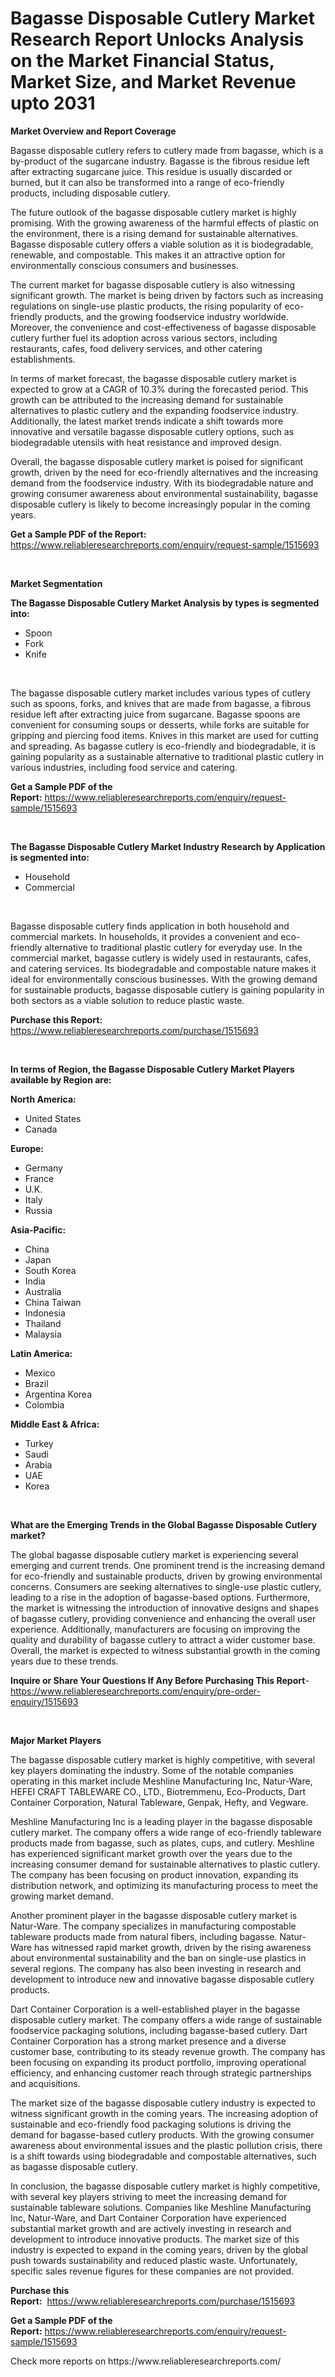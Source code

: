 <p><h1>Bagasse Disposable Cutlery Market Research Report Unlocks Analysis on the Market Financial Status, Market Size, and Market Revenue upto 2031</h1></p><p><strong>Market Overview and Report Coverage</strong></p>
<p><p>Bagasse disposable cutlery refers to cutlery made from bagasse, which is a by-product of the sugarcane industry. Bagasse is the fibrous residue left after extracting sugarcane juice. This residue is usually discarded or burned, but it can also be transformed into a range of eco-friendly products, including disposable cutlery.</p><p>The future outlook of the bagasse disposable cutlery market is highly promising. With the growing awareness of the harmful effects of plastic on the environment, there is a rising demand for sustainable alternatives. Bagasse disposable cutlery offers a viable solution as it is biodegradable, renewable, and compostable. This makes it an attractive option for environmentally conscious consumers and businesses.</p><p>The current market for bagasse disposable cutlery is also witnessing significant growth. The market is being driven by factors such as increasing regulations on single-use plastic products, the rising popularity of eco-friendly products, and the growing foodservice industry worldwide. Moreover, the convenience and cost-effectiveness of bagasse disposable cutlery further fuel its adoption across various sectors, including restaurants, cafes, food delivery services, and other catering establishments.</p><p>In terms of market forecast, the bagasse disposable cutlery market is expected to grow at a CAGR of 10.3% during the forecasted period. This growth can be attributed to the increasing demand for sustainable alternatives to plastic cutlery and the expanding foodservice industry. Additionally, the latest market trends indicate a shift towards more innovative and versatile bagasse disposable cutlery options, such as biodegradable utensils with heat resistance and improved design.</p><p>Overall, the bagasse disposable cutlery market is poised for significant growth, driven by the need for eco-friendly alternatives and the increasing demand from the foodservice industry. With its biodegradable nature and growing consumer awareness about environmental sustainability, bagasse disposable cutlery is likely to become increasingly popular in the coming years.</p></p>
<p><strong>Get a Sample PDF of the Report:</strong> <a href="https://www.reliableresearchreports.com/enquiry/request-sample/1515693">https://www.reliableresearchreports.com/enquiry/request-sample/1515693</a></p>
<p>&nbsp;</p>
<p><strong>Market Segmentation</strong></p>
<p><strong>The Bagasse Disposable Cutlery Market Analysis by types is segmented into:</strong></p>
<p><ul><li>Spoon</li><li>Fork</li><li>Knife</li></ul></p>
<p>&nbsp;</p>
<p><p>The bagasse disposable cutlery market includes various types of cutlery such as spoons, forks, and knives that are made from bagasse, a fibrous residue left after extracting juice from sugarcane. Bagasse spoons are convenient for consuming soups or desserts, while forks are suitable for gripping and piercing food items. Knives in this market are used for cutting and spreading. As bagasse cutlery is eco-friendly and biodegradable, it is gaining popularity as a sustainable alternative to traditional plastic cutlery in various industries, including food service and catering.</p></p>
<p><strong>Get a Sample PDF of the Report:</strong>&nbsp;<a href="https://www.reliableresearchreports.com/enquiry/request-sample/1515693">https://www.reliableresearchreports.com/enquiry/request-sample/1515693</a></p>
<p>&nbsp;</p>
<p><strong>The Bagasse Disposable Cutlery Market Industry Research by Application is segmented into:</strong></p>
<p><ul><li>Household</li><li>Commercial</li></ul></p>
<p>&nbsp;</p>
<p><p>Bagasse disposable cutlery finds application in both household and commercial markets. In households, it provides a convenient and eco-friendly alternative to traditional plastic cutlery for everyday use. In the commercial market, bagasse cutlery is widely used in restaurants, cafes, and catering services. Its biodegradable and compostable nature makes it ideal for environmentally conscious businesses. With the growing demand for sustainable products, bagasse disposable cutlery is gaining popularity in both sectors as a viable solution to reduce plastic waste.</p></p>
<p><strong>Purchase this Report:</strong>&nbsp; <a href="https://www.reliableresearchreports.com/purchase/1515693">https://www.reliableresearchreports.com/purchase/1515693</a></p>
<p>&nbsp;</p>
<p><strong>In terms of Region, the Bagasse Disposable Cutlery Market Players available by Region are:</strong></p>
<p>
    <p> <strong> North America: </strong>
        <ul>
            <li>United States</li>
            <li>Canada</li>
        </ul>
        </p> 
    <p> <strong> Europe: </strong>
        <ul>
            <li>Germany</li>
            <li>France</li>
            <li>U.K.</li>
            <li>Italy</li>
            <li>Russia</li>
        </ul>
        </p> 
    <p> <strong> Asia-Pacific: </strong>
        <ul>
            <li>China</li>
            <li>Japan</li>
            <li>South Korea</li>
            <li>India</li>
            <li>Australia</li>
            <li>China Taiwan</li>
            <li>Indonesia</li>
            <li>Thailand</li>
            <li>Malaysia</li>
        </ul>
        </p> 
    <p> <strong> Latin America: </strong>
        <ul>
            <li>Mexico</li>
            <li>Brazil</li>
            <li>Argentina Korea</li>
            <li>Colombia</li>
        </ul>
        </p> 
    <p> <strong> Middle East & Africa: </strong>
        <ul>
            <li>Turkey</li>
            <li>Saudi</li>
            <li>Arabia</li>
            <li>UAE</li>
            <li>Korea</li>
        </ul>
    </p>
    </p>
<p>&nbsp;</p>
<p><strong>What are the Emerging Trends in the Global Bagasse Disposable Cutlery market?</strong></p>
<p><p>The global bagasse disposable cutlery market is experiencing several emerging and current trends. One prominent trend is the increasing demand for eco-friendly and sustainable products, driven by growing environmental concerns. Consumers are seeking alternatives to single-use plastic cutlery, leading to a rise in the adoption of bagasse-based options. Furthermore, the market is witnessing the introduction of innovative designs and shapes of bagasse cutlery, providing convenience and enhancing the overall user experience. Additionally, manufacturers are focusing on improving the quality and durability of bagasse cutlery to attract a wider customer base. Overall, the market is expected to witness substantial growth in the coming years due to these trends.</p></p>
<p><strong>Inquire or Share Your Questions If Any Before Purchasing This Report</strong>- <a href="https://www.reliableresearchreports.com/enquiry/pre-order-enquiry/1515693">https://www.reliableresearchreports.com/enquiry/pre-order-enquiry/1515693</a></p>
<p>&nbsp;</p>
<p><strong>Major Market Players</strong></p>
<p><p>The bagasse disposable cutlery market is highly competitive, with several key players dominating the industry. Some of the notable companies operating in this market include Meshline Manufacturing Inc, Natur-Ware, HEFEI CRAFT TABLEWARE CO., LTD., Biotremmenu, Eco-Products, Dart Container Corporation, Natural Tableware, Genpak, Hefty, and Vegware.</p><p>Meshline Manufacturing Inc is a leading player in the bagasse disposable cutlery market. The company offers a wide range of eco-friendly tableware products made from bagasse, such as plates, cups, and cutlery. Meshline has experienced significant market growth over the years due to the increasing consumer demand for sustainable alternatives to plastic cutlery. The company has been focusing on product innovation, expanding its distribution network, and optimizing its manufacturing process to meet the growing market demand.</p><p>Another prominent player in the bagasse disposable cutlery market is Natur-Ware. The company specializes in manufacturing compostable tableware products made from natural fibers, including bagasse. Natur-Ware has witnessed rapid market growth, driven by the rising awareness about environmental sustainability and the ban on single-use plastics in several regions. The company has also been investing in research and development to introduce new and innovative bagasse disposable cutlery products.</p><p>Dart Container Corporation is a well-established player in the bagasse disposable cutlery market. The company offers a wide range of sustainable foodservice packaging solutions, including bagasse-based cutlery. Dart Container Corporation has a strong market presence and a diverse customer base, contributing to its steady revenue growth. The company has been focusing on expanding its product portfolio, improving operational efficiency, and enhancing customer reach through strategic partnerships and acquisitions.</p><p>The market size of the bagasse disposable cutlery industry is expected to witness significant growth in the coming years. The increasing adoption of sustainable and eco-friendly food packaging solutions is driving the demand for bagasse-based cutlery products. With the growing consumer awareness about environmental issues and the plastic pollution crisis, there is a shift towards using biodegradable and compostable alternatives, such as bagasse disposable cutlery.</p><p>In conclusion, the bagasse disposable cutlery market is highly competitive, with several key players striving to meet the increasing demand for sustainable tableware solutions. Companies like Meshline Manufacturing Inc, Natur-Ware, and Dart Container Corporation have experienced substantial market growth and are actively investing in research and development to introduce innovative products. The market size of this industry is expected to expand in the coming years, driven by the global push towards sustainability and reduced plastic waste. Unfortunately, specific sales revenue figures for these companies are not provided.</p></p>
<p><strong>Purchase this Report:</strong>&nbsp;&nbsp;<a href="https://www.reliableresearchreports.com/purchase/1515693">https://www.reliableresearchreports.com/purchase/1515693</a></p>
<p></p>
<p><strong>Get a Sample PDF of the Report:</strong>&nbsp;<a href="https://www.reliableresearchreports.com/enquiry/request-sample/1515693">https://www.reliableresearchreports.com/enquiry/request-sample/1515693</a></p>
<p>Check more reports on https://www.reliableresearchreports.com/</p>